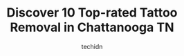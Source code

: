 ---
layout: ampstory
image: https://i0.wp.com/www.depkes.org/wp-content/uploads/2023/06/tattoo-removal-0-in-chattanooga-tn-1685826553.jpeg?resize=640,853
author: techidn
featured: false
description: Discover the impressive array of Tattoo Removal options in Chattanooga TN, where you can find 10 of the largest Tattoo Removal establishments in the area. From renowned classics to hidden ge
title: Discover 10 Top-rated Tattoo Removal in Chattanooga TN
cover:
   title: Discover 10 Top-rated Tattoo Removal in Chattanooga TN
   subtitle: Rickpate
   background: https://www.depkes.org/wp-content/uploads/2023/06/tattoo-removal-0-in-chattanooga-tn-1685826553.jpeg

pages: 
 - layout: thirds
   top: <h1>#1 Freedom Tattoo, Inc.</h1>
   bottom: "<p>Went in to get my daughters ears pierced before Christmas.  Everyone was nice and helpful. They were patient with her as she picked out her jewelry and when she got a li</p>"
   background: https://www.depkes.org/wp-content/uploads/2023/06/tattoo-removal-1-in-chattanooga-tn-1685826553.jpeg
   backgroundblur: true
 - layout: thirds
   top: <h1>#2 White Wizard Tattoo & Body</h1>
   bottom: "<p>We had a great experience here!! Me and my friends came from out of town based on reviews for a lobe and nostril piercing. Mallory was so great, knowledgeable and made my</p>"
   background: https://www.depkes.org/wp-content/uploads/2023/06/tattoo-removal-2-in-chattanooga-tn-1685826554.jpeg
   cta:
      link: https://www.depkes.org/blog/discover-10-top-rated-tattoo-removal-in-chattanooga-tn/
      text: Discover 10 Top-rated Tattoo Removal in Chattanooga TN
 - layout: thirds
   top: <h1>#3 Inked Expressions North Tattoos</h1>
   bottom: "<p>123 Frazier Ave, Chattanooga, TN 37405, United States</p>"
   background: https://www.depkes.org/wp-content/uploads/2023/06/tattoo-removal-3-in-chattanooga-tn-1685826554.jpeg
   cta:
      link: https://www.depkes.org/blog/discover-10-top-rated-tattoo-removal-in-chattanooga-tn/
      text: Discover 10 Top-rated Tattoo Removal in Chattanooga TN
 - layout: thirds
   top: <h1>#4 Chattanooga Tattoo Company</h1>
   bottom: "<p>4617 Brainerd Rd #105, Chattanooga, TN 37411, United States</p>"
   background: https://images.unsplash.com/photo-1591393223703-56fe1347ac62?ixlib=rb-4.0.3&ixid=MnwxMjA3fDB8MHxwaG90by1wYWdlfHx8fGVufDB8fHx8&auto=format&fit=crop&w=640&h=853&q=80
   cta:
      link: https://www.depkes.org/blog/discover-10-top-rated-tattoo-removal-in-chattanooga-tn/
      text: Discover 10 Top-rated Tattoo Removal in Chattanooga TN
 - layout: thirds
   top: <h1>#5 Main Line Tattoo</h1>
   bottom: "<p>317 E Main St, Chattanooga, TN 37408, United States</p>"
   background: https://images.unsplash.com/photo-1553949345-eb786bb3f7ba?ixlib=rb-4.0.3&ixid=MnwxMjA3fDB8MHxwaG90by1wYWdlfHx8fGVufDB8fHx8&auto=format&fit=crop&w=640&h=853&q=80
   cta:
      link: https://www.depkes.org/blog/discover-10-top-rated-tattoo-removal-in-chattanooga-tn/
      text: Discover 10 Top-rated Tattoo Removal in Chattanooga TN
 - layout: thirds
   top: <h1>#6 Dietschvision Tattoo Gallery</h1>
   bottom: "<p>5434 Hixson Pike, Hixson, TN 37343, United States</p>"
   background: https://images.unsplash.com/photo-1524169358666-79f22534bc6e?ixlib=rb-4.0.3&ixid=MnwxMjA3fDB8MHxwaG90by1wYWdlfHx8fGVufDB8fHx8&auto=format&fit=crop&w=640&h=853&q=80
   cta:
      link: https://www.depkes.org/blog/discover-10-top-rated-tattoo-removal-in-chattanooga-tn/
      text: Discover 10 Top-rated Tattoo Removal in Chattanooga TN
 - layout: thirds
   top: <h1>#7 American Ink</h1>
   bottom: "<p>3920-F, Ringgold Rd, East Ridge, TN 37412, United States</p>"
   background: https://images.unsplash.com/photo-1534312527009-56c7016453e6?ixlib=rb-4.0.3&ixid=MnwxMjA3fDB8MHxwaG90by1wYWdlfHx8fGVufDB8fHx8&auto=format&fit=crop&w=640&h=853&q=80
   cta:
      link: https://www.depkes.org/blog/discover-10-top-rated-tattoo-removal-in-chattanooga-tn/
      text: Discover 10 Top-rated Tattoo Removal in Chattanooga TN
 - layout: thirds
   middle: Continue reading...
   background: https://images.unsplash.com/photo-1608501821300-4f99e58bba77?ixlib=rb-4.0.3&ixid=MnwxMjA3fDB8MHxwaG90by1wYWdlfHx8fGVufDB8fHx8&auto=format&fit=crop&w=640&h=853&q=80
   cta:
      link: https://www.depkes.org/blog/discover-10-top-rated-tattoo-removal-in-chattanooga-tn/
      text: Discover 10 Top-rated Tattoo Removal in Chattanooga TN
      
---